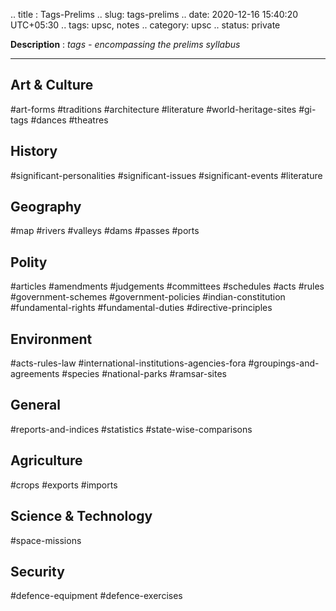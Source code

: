 .. title : Tags-Prelims
.. slug: tags-prelims
.. date: 2020-12-16 15:40:20 UTC+05:30
.. tags: upsc, notes
.. category: upsc
.. status: private

**Description** : *tags - encompassing the prelims syllabus*
<!-- TEASER_END -->

***

## Art & Culture
#art-forms #traditions #architecture #literature #world-heritage-sites #gi-tags #dances #theatres 

## History
#significant-personalities #significant-issues #significant-events #literature 

## Geography
#map #rivers #valleys #dams #passes #ports 

## Polity
#articles #amendments #judgements #committees #schedules #acts #rules #government-schemes #government-policies #indian-constitution #fundamental-rights #fundamental-duties #directive-principles 

## Environment
#acts-rules-law #international-institutions-agencies-fora #groupings-and-agreements #species #national-parks #ramsar-sites  

## General
#reports-and-indices #statistics #state-wise-comparisons

## Agriculture
#crops #exports #imports 

## Science & Technology
#space-missions 

## Security
#defence-equipment #defence-exercises
